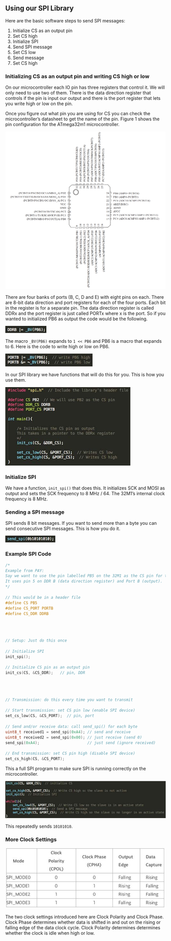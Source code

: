 ## Using our SPI Library

Here are the basic software steps to send SPI messages:

1. Initialize CS as an output pin
2. Set CS high
3. Initialize SPI
4. Send SPI message
5. Set CS low
6. Send message
7. Set CS high


### Initializing CS as an output pin and writing CS high or low
On our microcontroller each IO pin has three registers that control it. We will only need to use two of them. There is the data direction register that controls if the pin is input our output and there is the port register that lets you write high or low on the pin.

Once you figure out what pin you are using for CS you can check the microcontroller’s datasheet to get the name of the pin. Figure 1 shows the pin configuration for the ATmega32m1 microcontroller.

![ATmega32m1 pinout](../figures/32m1.png)


There are four banks of ports (B, C, D and E) with eight pins on each. There are 8-bit data direction and port registers for each of the four ports. Each bit in the register is for a separate pin. The data direction register is called DDRx and the port register is just called PORTx where x is the port. So if you wanted to initialized PB6 as output the code would be the following.

![](../figures/ddrb.jpg)


The macro ```_BV(PB6)``` expands to ```1 << PB6``` and PB6 is a macro that expands to 6. Here is the code to write high or low on PB6.


![](../figures/portb.jpg)

In our SPI library we have functions that will do this for you. This is how you use them.

![](../figures/spi_fn.jpg)


### Initialize SPI
We have a function, ```init_spi()``` that does this. It initializes SCK and MOSI as output and sets the SCK frequency to 8 MHz / 64. The 32M1’s internal clock frequency is 8 MHz.

### Sending a SPI message
SPI sends 8 bit messages. If you want to send more than a byte you can send consecutive SPI messages. This is how you do it.

![](../figures/spi_msg.jpg)


### Example SPI Code


```c
/*
Example from PAY:
Say we want to use the pin labelled PB5 on the 32M1 as the CS pin for the SPI device.
It uses pin 5 on DDR B (data direction register) and Port B (output).
*/

// This would be in a header file
#define CS PB5
#define CS_PORT PORTB
#define CS_DDR DDRB




// Setup: Just do this once

// Initialize SPI
init_spi();

// Initialize CS pin as an output pin
init_cs(CS, &CS_DDR);   // pin, DDR




// Transmission: do this every time you want to transmit

// Start transmission: set CS pin low (enable SPI device)
set_cs_low(CS, &CS_PORT);  // pin, port

// Send and/or receive data: call send_spi() for each byte
uint8_t received1 = send_spi(0xA4); // send and receive
uint8_t received2 = send_spi(0x00); // just receive (send 0)
send_spi(0xA4);                     // just send (ignore received)

// End transmission: set CS pin high (disable SPI device)
set_cs_high(CS, &CS_PORT);
```




This a full SPI program to make sure SPI is running correctly on the microcontroller.

![](../figures/spi_example_code.jpg)


This repeatedly sends ```10101010```.

### More Clock Settings

![](../figures/spi_modes.jpg)

The two clock settings introduced here are Clock Polarity and Clock Phase. Clock Phase determines whether data is shifted in and out on the rising or falling edge of the data clock cycle. Clock Polarity determines determines whether the clock is idle when high or low.
